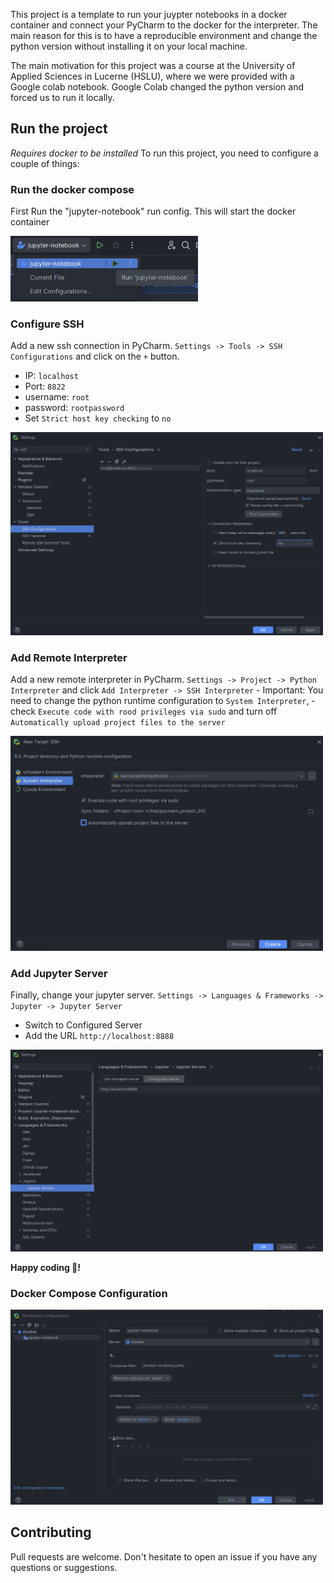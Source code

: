 This project is a template to run your juypter notebooks in a docker container and connect your PyCharm to the docker
for the interpreter. The main reason for this is to have a reproducible environment and change the python version
without installing it on your local machine.

The main motivation for this project was a course at the University of Applied Sciences in Lucerne (HSLU), where we were
provided with a Google colab notebook. Google Colab changed the python version and forced us to run it locally.

## Run the project

*Requires docker to be installed*
To run this project, you need to configure a couple of things:

### Run the docker compose
First Run the "jupyter-notebook" run config. This will start the docker
container 

<img src="readme/run_config.png" width="300px">

### Configure SSH
Add a new ssh connection in PyCharm. `Settings -> Tools -> SSH Configurations` and click on the `+` button.
 - IP: `localhost`
 - Port: `8822`
 - username: `root`
 - password: `rootpassword`
 - Set `Strict host key checking` to `no` 

<img src="readme/ssh.png" width="500px">


### Add Remote Interpreter
Add a new remote interpreter in PyCharm. `Settings -> Project -> Python Interpreter` and click `Add Interpreter -> SSH Interpreter`
    - Important: You need to change the python runtime configuration to `System Interpreter`,
    - check `Execute code with rood privileges via sudo` and turn off `Automatically upload project files to the server`

<img src="readme/interpreter.png" width="500px">

### Add Jupyter Server
Finally, change your jupyter server. `Settings -> Languages & Frameworks -> Jupyter -> Jupyter Server`
 - Switch to Configured Server
 - Add the URL `http://localhost:8888`
 
<img src="readme/jupyter_server.png" width="500px">

**Happy coding 🥳!**

### Docker Compose Configuration

<img src="readme/docker-compose-config.png" width="500px">

## Contributing

Pull requests are welcome. Don't hesitate to open an issue if you have any questions or suggestions.
